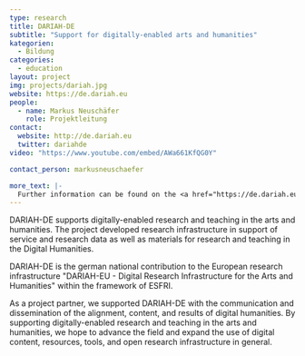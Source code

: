 ```yaml
---
type: research
title: DARIAH-DE
subtitle: "Support for digitally-enabled arts and humanities"
kategorien:
  - Bildung
categories:
  - education
layout: project
img: projects/dariah.jpg
website: https://de.dariah.eu
people:
  - name: Markus Neuschäfer
    role: Projektleitung
contact:
  website: http://de.dariah.eu
  twitter: dariahde
video: "https://www.youtube.com/embed/AWa661KfQG0Y"

contact_person: markusneuschaefer

more_text: |-
  Further information can be found on the <a href="https://de.dariah.eu">website</a> of Dariah.
---
```

DARIAH-DE supports digitally-enabled research and teaching in the arts and humanities. The project developed research infrastructure in support of service and research data as well as materials for research and teaching in the Digital Humanities.

DARIAH-DE is the german national contribution to the European research infrastructure "DARIAH-EU - Digital Research Infrastructure for the Arts and Humanities" within the framework of ESFRI.

As a project partner, we supported DARIAH-DE with the communication and dissemination of the alignment, content, and results of digital humanities.
By supporting digitally-enabled research and teaching in the arts and humanities, we hope to advance the field and  expand the use of digital content, resources, tools, and open research infrastructure in general.
